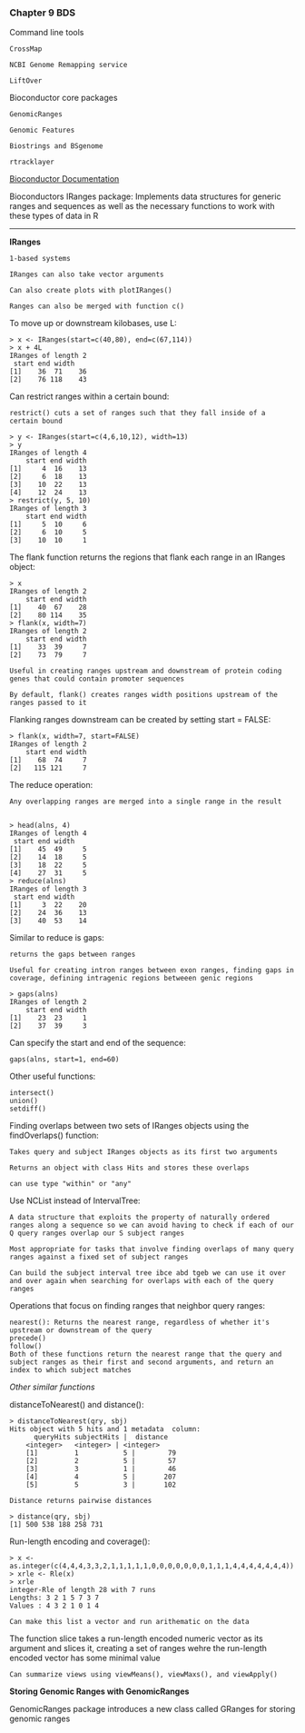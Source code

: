 ### Chapter 9 BDS

Command line tools

	CrossMap
	
	NCBI Genome Remapping service
	
	LiftOver
	
Bioconductor core packages

	GenomicRanges
	
	Genomic Features
	
	Biostrings and BSgenome
	
	rtracklayer
	
[Bioconductor Documentation](http://bioconductor.org)

Bioconductors IRanges package: Implements data structures for generic ranges and sequences as well as the necessary functions to work with these types of data in R


---

__IRanges__

	1-based systems

	IRanges can also take vector arguments
	
	Can also create plots with plotIRanges()
	
	Ranges can also be merged with function c()
	
To move up or downstream kilobases, use L:
	
	> x <- IRanges(start=c(40,80), end=c(67,114))
	> x + 4L
	IRanges of length 2
   	 start end width
	[1]    36  71    36
	[2]    76 118    43
	
Can restrict ranges within a certain bound:

	restrict() cuts a set of ranges such that they fall inside of a certain bound
	
	> y <- IRanges(start=c(4,6,10,12), width=13)
	> y
	IRanges of length 4
    	start end width
	[1]     4  16    13
	[2]     6  18    13
	[3]    10  22    13
	[4]    12  24    13
	> restrict(y, 5, 10)
	IRanges of length 3
    	start end width
	[1]     5  10     6
	[2]     6  10     5
	[3]    10  10     1
	
The flank function returns the regions that flank each range in an IRanges object:

	> x
	IRanges of length 2
    	start end width
	[1]    40  67    28
	[2]    80 114    35
	> flank(x, width=7)
	IRanges of length 2
    	start end width
	[1]    33  39     7
	[2]    73  79     7
	
	Useful in creating ranges upstream and downstream of protein coding genes that could contain promoter sequences 
	
	By default, flank() creates ranges width positions upstream of the ranges passed to it
	
Flanking ranges downstream can be created by setting start = FALSE:

	> flank(x, width=7, start=FALSE)
	IRanges of length 2
   		start end width
	[1]    68  74     7
	[2]   115 121     7
	
The reduce operation:

	Any overlapping ranges are merged into a single range in the result
	
	
	> head(alns, 4)
	IRanges of length 4
   	 start end width
	[1]    45  49     5
	[2]    14  18     5
	[3]    18  22     5
	[4]    27  31     5
	> reduce(alns)
	IRanges of length 3
   	 start end width
	[1]     3  22    20
	[2]    24  36    13
	[3]    40  53    14	
	
Similar to reduce is gaps:

	returns the gaps between ranges 
	
	Useful for creating intron ranges between exon ranges, finding gaps in coverage, defining intragenic regions betweeen genic regions
	
	> gaps(alns)
	IRanges of length 2
    	start end width
	[1]    23  23     1
	[2]    37  39     3	
	
Can specify the start and end of the sequence:	

	gaps(alns, start=1, end=60)
	
Other useful functions:

	intersect()
	union()
	setdiff()	
	
Finding overlaps between two sets of IRanges objects using the findOverlaps() function:

	Takes query and subject IRanges objects as its first two arguments 
	
	Returns an object with class Hits and stores these overlaps
	
	can use type "within" or "any"
	
Use NCList instead of IntervalTree:

	A data structure that exploits the property of naturally ordered ranges along a sequence so we can avoid having to check if each of our Q query ranges overlap our S subject ranges
	
	Most appropriate for tasks that involve finding overlaps of many query ranges against a fixed set of subject ranges
	
	Can build the subject interval tree ibce abd tgeb we can use it over and over again when searching for overlaps with each of the query ranges	
		
Operations that focus on finding ranges that neighbor query ranges:

	nearest(): Returns the nearest range, regardless of whether it's upstream or downstream of the query
	precede()
	follow()		
	Both of these functions return the nearest range that the query and subject ranges as their first and second arguments, and return an index to which subject matches
	
_Other similar functions_ 

distanceToNearest() and distance():
	
	> distanceToNearest(qry, sbj)
	Hits object with 5 hits and 1 metadata 	column:
    	  queryHits subjectHits |  distance
      	<integer>   <integer> | <integer>
  		[1]         1           5 |        79
  		[2]         2           5 |        57
  		[3]         3           1 |        46
  		[4]         4           5 |       207
  		[5]         5           3 |       102

	Distance returns pairwise distances
	
	> distance(qry, sbj)
	[1] 500 538 188 258 731
	
Run-length encoding and coverage():

	> x <- as.integer(c(4,4,4,3,3,2,1,1,1,1,1,0,0,0,0,0,0,0,1,1,1,4,4,4,4,4,4,4))
	> xrle <- Rle(x)
	> xrle
	integer-Rle of length 28 with 7 runs
  	Lengths: 3 2 1 5 7 3 7
  	Values : 4 3 2 1 0 1 4	
  	
  	Can make this list a vector and run arithematic on the data
  	
The function slice takes a run-length encoded numeric vector as its argument and slices it, creating a set of ranges wehre the run-length encoded vector has some minimal value

	Can summarize views using viewMeans(), viewMaxs(), and viewApply()  
	
__Storing Genomic Ranges with GenomicRanges__

GenomicRanges package introduces a new class called GRanges for storing genomic ranges			
